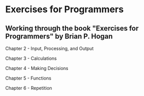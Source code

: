 # Exercises for Programmers

## Working through the book "Exercises for Programmers" by Brian P. Hogan

Chapter 2 - Input, Processing, and Output

Chapter 3 - Calculations

Chapter 4 - Making Decisions

Chapter 5 - Functions

Chapter 6 - Repetition
